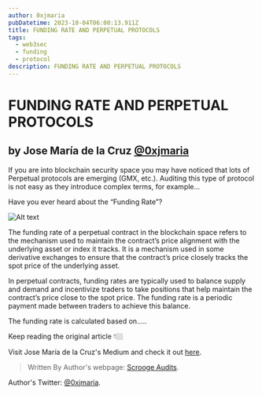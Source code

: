 ```yaml
---
author: 0xjmaria
pubDatetime: 2023-10-04T06:00:13.911Z
title: FUNDING RATE AND PERPETUAL PROTOCOLS
tags:
  - web3sec
  - funding
  - protocol
description: FUNDING RATE AND PERPETUAL PROTOCOLS
---
```


# FUNDING RATE AND PERPETUAL PROTOCOLS 
## by Jose María de la Cruz [@0xjmaria](https://twitter.com/0xjmaria)
If you are into blockchain security space you may have noticed that lots of Perpetual protocols are emerging (GMX, etc.). Auditing this type of protocol is not easy as they introduce complex terms, for example…

Have you ever heard about the “Funding Rate”?

![Alt text](https://github.com/JMariadlcs/blog/blob/0xjmaria/public/media/funding_rate.png?raw=true)

The funding rate of a perpetual contract in the blockchain space refers to the mechanism used to maintain the contract’s price alignment with the underlying asset or index it tracks. It is a mechanism used in some derivative exchanges to ensure that the contract’s price closely tracks the spot price of the underlying asset.

In perpetual contracts, funding rates are typically used to balance supply and demand and incentivize traders to take positions that help maintain the contract’s price close to the spot price. The funding rate is a periodic payment made between traders to achieve this balance.

The funding rate is calculated based on..... 

Keep reading the original article 👇🏼

Visit Jose María de la Cruz's Medium and check it out [here](https://medium.com/@0xjmaria/funding-rate-and-perpetual-protocols-8bf60adcfc7c).

> Written By
Author's webpage: [Scrooge Audits](https://scroogeaudits.com/portfolio).

Author's Twitter: [@0xjmaria](https://twitter.com/0xjmaria).
